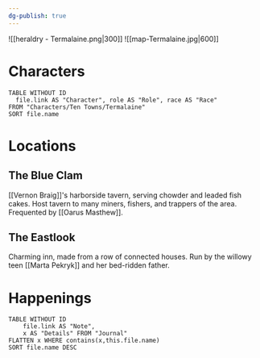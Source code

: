```yaml
---
dg-publish: true
---
```

![[heraldry - Termalaine.png|300]]
![[map-Termalaine.jpg|600]]
# Characters

```dataview 
TABLE WITHOUT ID
  file.link AS "Character", role AS "Role", race AS "Race"
FROM "Characters/Ten Towns/Termalaine"
SORT file.name
```

# Locations
## The Blue Clam
[[Vernon Braig]]'s harborside tavern, serving chowder and leaded fish cakes. Host tavern to many miners, fishers, and trappers of the area. Frequented by [[Oarus Masthew]].

## The Eastlook
Charming inn, made from a row of connected houses. Run by the willowy teen [[Marta Pekryk]] and her bed-ridden father.
# Happenings
```dataview
TABLE WITHOUT ID
	file.link AS "Note", 
	x AS "Details" FROM "Journal"
FLATTEN x WHERE contains(x,this.file.name) 
SORT file.name DESC
```
